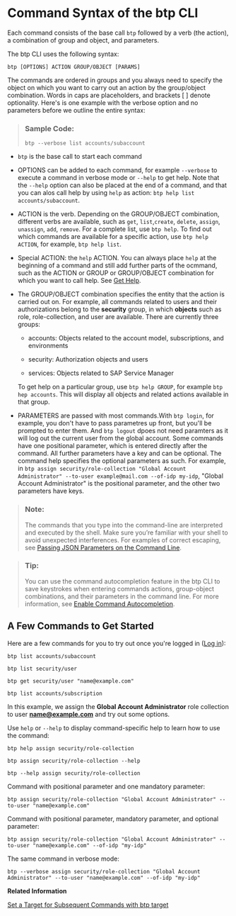 <!-- loio69606f42743f46c29fa72c04e8c18674 -->

# Command Syntax of the btp CLI

Each command consists of the base call `btp` followed by a verb \(the action\), a combination of group and object, and parameters.

The btp CLI uses the following syntax:

```
btp [OPTIONS] ACTION GROUP/OBJECT [PARAMS]
```

The commands are ordered in groups and you always need to specify the object on which you want to carry out an action by the group/object combination. Words in caps are placeholders, and brackets \[ \] denote optionality. Here's is one example with the verbose option and no parameters before we outline the entire syntax:

> ### Sample Code:  
> ```
> btp --verbose list accounts/subaccount 
> ```

-   `btp` is the base call to start each command

-   OPTIONS can be added to each command, for example `--verbose` to execute a command in verbose mode or `--help` to get help. Note that the `--help` option can also be placed at the end of a command, and that you can alos call help by using `help` as action: `btp help list accounts/subaccount`.

-   ACTION is the verb. Depending on the GROUP/OBJECT combination, different verbs are available, such as `get`, `list`,`create`, `delete`, `assign`, `unassign`, `add`, `remove`. For a complete list, use `btp help`. To find out which commands are available for a specific action, use `btp help ACTION`, for example, `btp help list`.

-   Special ACTION: the `help` ACTION. You can always place `help` at the beginning of a command and still add further parts of the ocmmand, such as the ACTION or GROUP or GROUP/OBJECT combination for which you want to call help. See [Get Help](get-help-f8fd1e5.md).

-   The GROUP/OBJECT combination specifies the entity that the action is carried out on. For example, all commands related to users and their authorizations belong to the **security** group, in which **objects** such as role, role-collection, and user are available. There are currently three groups:

    -   accounts: Objects related to the account model, subscriptions, and environments

    -   security: Authorization objects and users

    -   services: Objects related to SAP Service Manager


    To get help on a particular group, use `btp help GROUP`, for example `btp hep accounts`. This will display all objects and related actions available in that group.

-   PARAMETERS are passed with most commands.With `btp login`, for example, you don't have to pass parametres up front, but you'll be prompted to enter them. And `btp logout` dpoes not need paramters as it will log out the current user from the global account. Some commands have one positional parameter, which is entered directly after the command. All further parameters have a key and can be optional. The command help specifies the optional parameters as such. For example, in `btp assign security/role-collection "Global Account Administrator" --to-user example@mail.com --of-idp my-idp`, "Global Account Administrator" is the positional parameter, and the other two parameters have keys.




> ### Note:  
> The commands that you type into the command-line are interpreted and executed by the shell. Make sure you’re familiar with your shell to avoid unexpected interferences. For examples of correct escaping, see [Passing JSON Parameters on the Command Line](passing-json-parameters-on-the-command-line-899fe34.md).

> ### Tip:  
> You can use the command autocompletion feature in the btp CLI to save keystrokes when entering commands actions, group-object combinations, and their parameters in the command line. For more information, see [Enable Command Autocompletion](enable-command-autocompletion-46355fa.md).



<a name="loio69606f42743f46c29fa72c04e8c18674__section_uzv_sxz_mlb"/>

## A Few Commands to Get Started

Here are a few commands for you to try out once you're logged in \([Log in](log-in-e241b30.md)\):

```
btp list accounts/subaccount
```

```
btp list security/user
```

```
btp get security/user "name@example.com"
```

```
btp list accounts/subscription
```



In this example, we assign the **Global Account Administrator** role collection to user **name@example.com** and try out some options.

Use `help` or `--help` to display command-specific help to learn how to use the command:

```
btp help assign security/role-collection
```

```
btp assign security/role-collection --help
```

```
btp --help assign security/role-collection
```

Command with positional parameter and one mandatory parameter:

```
btp assign security/role-collection "Global Account Administrator" --to-user "name@example.com"
```

Command with positional parameter, mandatory parameter, and optional parameter:

```
btp assign security/role-collection "Global Account Administrator" --to-user "name@example.com" --of-idp "my-idp"
```

The same command in verbose mode:

```
btp --verbose assign security/role-collection "Global Account Administrator" --to-user "name@example.com" --of-idp "my-idp"
```

**Related Information**  


[Set a Target for Subsequent Commands with btp target](set-a-target-for-subsequent-commands-with-btp-target-720645a.md "Set the target for command calls to a subaccount, a directory, or the global account with the btp target command.")

